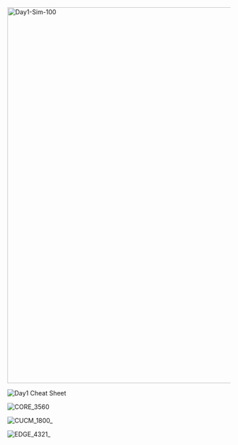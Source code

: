 <img width="1400" height="850" alt="Day1-Sim-100" src="https://github.com/user-attachments/assets/a10e0881-3db2-40b7-a92e-50d9f0534247" />


![Day1 Cheat Sheet](https://github.com/user-attachments/assets/b2b2255f-46c3-490f-8b46-abae008ef536)


![CORE_3560](https://github.com/user-attachments/assets/e0ad6b8c-87af-4552-8034-41ffc1eba99b)


![CUCM_1800_](https://github.com/user-attachments/assets/678cd62e-6f85-4aff-a4fc-a805d9dbd210)


![EDGE_4321_](https://github.com/user-attachments/assets/04958354-bb66-4e97-9397-900cf8582808)
